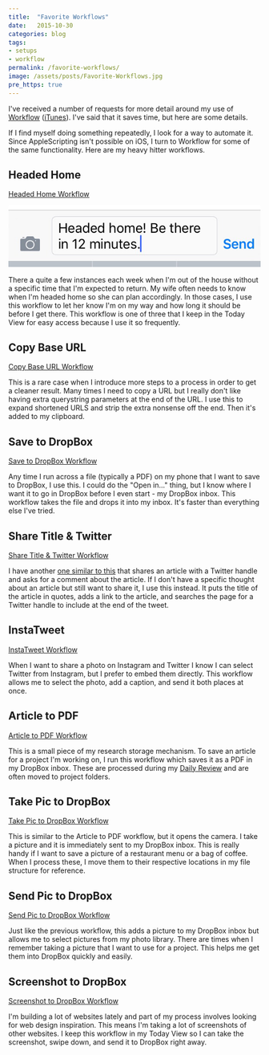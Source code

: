 ```yaml
---
title:  "Favorite Workflows"
date:   2015-10-30
categories: blog
tags:
- setups
- workflow
permalink: /favorite-workflows/
image: /assets/posts/Favorite-Workflows.jpg
pre_https: true
---
```


I've received a number of requests for more detail around my use of [Workflow][WorkflowApp] ([iTunes][WorkflowITunes]). I've said that it saves time, but here are some details.
<!--more-->

If I find myself doing something repeatedly, I look for a way to automate it. Since AppleScripting isn't possible on iOS, I turn to Workflow for some of the same functionality. Here are my heavy hitter workflows.

## Headed Home

[Headed Home Workflow][HeadedHomeWorkflow]

<img class="center-image post-image-small" src="/assets/posts_extra/Workflow_Headed-Home.png" />

There a quite a few instances each week when I'm out of the house without a specific time that I'm expected to return. My wife often needs to know when I'm headed home so she can plan accordingly. In those cases, I use this workflow to let her know I'm on my way and how long it should be before I get there. This workflow is one of three that I keep in the Today View for easy access because I use it so frequently.

## Copy Base URL

[Copy Base URL Workflow][CopyBaseURLWorkflow]

This is a rare case when I introduce more steps to a process in order to get a cleaner result. Many times I need to copy a URL but I really don't like having extra querystring parameters at the end of the URL. I use this to expand shortened URLS and strip the extra nonsense off the end. Then it's added to my clipboard.

## Save to DropBox

[Save to DropBox Workflow][SaveToDropBoxWorkflow]

Any time I run across a file (typically a PDF) on my phone that I want to save to DropBox, I use this. I could do the "Open in..." thing, but I know where I want it to go in DropBox before I even start - my DropBox inbox. This workflow takes the file and drops it into my inbox. It's faster than everything else I've tried.

## Share Title & Twitter

[Share Title & Twitter Workflow][ShareTitleTwitterWorkflow]

I have another [one similar to this][ShareWithTwitterArticle] that shares an article with a Twitter handle and asks for a comment about the article. If I don't have a specific thought about an article but still want to share it, I use this instead. It puts the title of the article in quotes, adds a link to the article, and searches the page for a Twitter handle to include at the end of the tweet.

## InstaTweet

[InstaTweet Workflow][InstaTweetWorkflow]

When I want to share a photo on Instagram and Twitter I know I can select Twitter from Instagram, but I prefer to embed them directly. This workflow allows me to select the photo, add a caption, and send it both places at once.

## Article to PDF

[Article to PDF Workflow][ArticleToPDFWorkflow]

This is a small piece of my research storage mechanism. To save an article  for a project I'm working on, I run this workflow which saves it as a PDF in my DropBox inbox. These are processed during my [Daily Review][DailyReviewArticle] and are often moved to project folders.

## Take Pic to DropBox

[Take Pic to DropBox Workflow][TakePicToDropBoxWorkflow]

This is similar to the Article to PDF workflow, but it opens the camera. I take a picture and it is immediately sent to my DropBox inbox. This is really handy if I want to save a picture of a restaurant menu or a bag of coffee. When I process these, I move them to their respective locations in my file structure for reference.

## Send Pic to DropBox

[Send Pic to DropBox Workflow][SendPicToDropBoxWorkflow]

Just like the previous workflow, this adds a picture to my DropBox inbox but allows me to select pictures from my photo library. There are times when I remember taking a picture that I want to use for a project. This helps me get them into DropBox quickly and easily. 

## Screenshot to DropBox

[Screenshot to DropBox Workflow][ScreenshotToDropBoxWorkflow]

I'm building a lot of websites lately and part of my process involves looking for web design inspiration. This means I'm taking a lot of screenshots of other websites. I keep this workflow in my Today View so I can take the screenshot, swipe down, and send it to DropBox right away.

[HeadedHomeWorkflow]: https://workflow.is/workflows/efa5488ee8e44687ad75e628a5ba1b1d
[ArticleToPDFWorkflow]: https://workflow.is/workflows/2ec2ca89dbad4c4db754788f6fccae9d
[WorkflowITunes]: https://geo.itunes.apple.com/us/app/workflow-powerful-automation/id915249334?mt=8&at=1l3vnyQ
[ShareTitleTwitterWorkflow]: https://workflow.is/workflows/44904f69761047ae8fb3d8a741ff08d6
[CopyBaseURLWorkflow]: https://workflow.is/workflows/1de51ad711624c1daace1159e2abab4e
[SaveToDropBoxWorkflow]: https://workflow.is/workflows/db653ceda86942328b802cce58f6b6ed
[ScreenshotToDropBoxWorkflow]: https://workflow.is/workflows/43d066eb6d194620b1ed4f9134d96810
[WorkflowApp]: https://workflow.is/
[TakePicToDropBoxWorkflow]: https://workflow.is/workflows/c348878f30b24163afc1d4cbdce15b87
[SendPicToDropBoxWorkflow]: https://workflow.is/workflows/ec13b1062c5d47a1813a348ed659c27c
[InstaTweetWorkflow]: https://workflow.is/workflows/7702a22e5dfe426da5a60f59d519ba10
[DailyReviewArticle]: http://joebuhlig.com/gaining-perspective-daily-review/
[ShareWithTwitterArticle]: http://joebuhlig.com/workflow-to-share-articles-with-twitter-handle/
